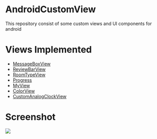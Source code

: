 # AndroidCustomView
This repository consist of some custom views and UI components for android

# Views Implemented
* [MessageBoxView](app/src/main/java/com/example/customviewdemoapplication/Views/MessageBox.java)
* [ReviewBarView](app/src/main/java/com/example/customviewdemoapplication/Views/ReviewBarView.java)
* [RoomTypeView](app/src/main/java/com/example/customviewdemoapplication/Views/RoomTypeView.java)
* [Progress](app/src/main/java/com/example/customviewdemoapplication/Views/Progress.java)
* [MyView](app/src/main/java/com/example/customviewdemoapplication/Views/MyView.java)
* [ColorView](app/src/main/java/com/example/customviewdemoapplication/Views/ColorView.java)
* [CustomAnalogClockView](app/src/main/java/com/example/customviewdemoapplication/Views/CustomAnalogClock.java)
# Screenshot
<img src="screenshots/s59081764s2.png">




